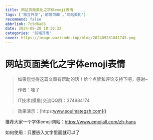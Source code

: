 ```yaml
---
title: 网站页面美化之字体emoji表情
tags: ['独立开发','前端页面','网站美化']
recommend: false
abbrlink: 7c9d6a86
date: 2024-09-28 18:30:22
categories: '前端开发'
cover: https://image.wazicode.top/blog/202409281841745.png
---
```


# 网站页面美化之字体emoji表情

> 如果您觉得这篇文章有帮助的话！给个点赞和评论支持下吧，感谢~
>
> 作者：哇子
>
> IT技术(摸鱼)交流QQ群：374984174



> 效果演示：[https:www.soulmategzh.com]()



推荐大家一个字体emoji网站：https://www.emojiall.com/zh-hans

如何使用：只要嵌入文字里面就可以了

